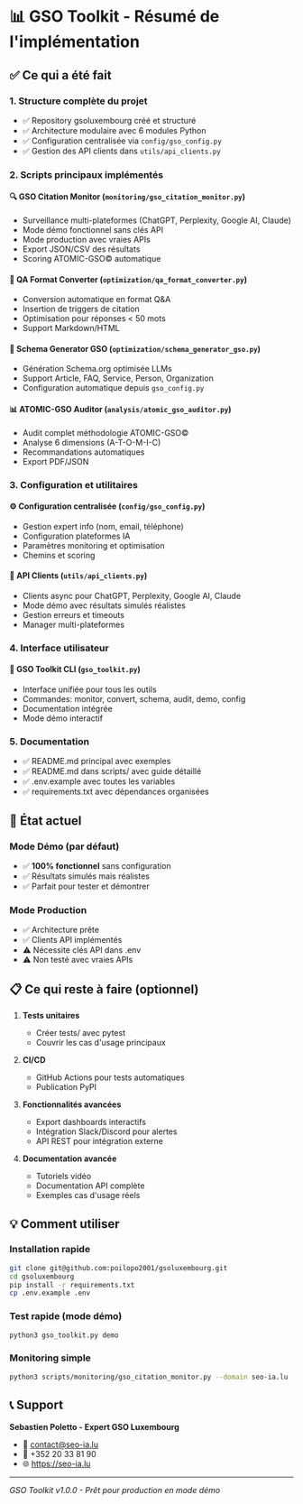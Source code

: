 # 📊 GSO Toolkit - Résumé de l'implémentation

## ✅ Ce qui a été fait

### 1. **Structure complète du projet**
- ✅ Repository gsoluxembourg créé et structuré
- ✅ Architecture modulaire avec 6 modules Python
- ✅ Configuration centralisée via `config/gso_config.py`
- ✅ Gestion des API clients dans `utils/api_clients.py`

### 2. **Scripts principaux implémentés**

#### 🔍 **GSO Citation Monitor** (`monitoring/gso_citation_monitor.py`)
- Surveillance multi-plateformes (ChatGPT, Perplexity, Google AI, Claude)
- Mode démo fonctionnel sans clés API
- Mode production avec vraies APIs
- Export JSON/CSV des résultats
- Scoring ATOMIC-GSO© automatique

#### 📝 **QA Format Converter** (`optimization/qa_format_converter.py`)
- Conversion automatique en format Q&A
- Insertion de triggers de citation
- Optimisation pour réponses < 50 mots
- Support Markdown/HTML

#### 🔧 **Schema Generator GSO** (`optimization/schema_generator_gso.py`)
- Génération Schema.org optimisée LLMs
- Support Article, FAQ, Service, Person, Organization
- Configuration automatique depuis `gso_config.py`

#### 📊 **ATOMIC-GSO Auditor** (`analysis/atomic_gso_auditor.py`)
- Audit complet méthodologie ATOMIC-GSO©
- Analyse 6 dimensions (A-T-O-M-I-C)
- Recommandations automatiques
- Export PDF/JSON

### 3. **Configuration et utilitaires**

#### ⚙️ **Configuration centralisée** (`config/gso_config.py`)
- Gestion expert info (nom, email, téléphone)
- Configuration plateformes IA
- Paramètres monitoring et optimisation
- Chemins et scoring

#### 🔌 **API Clients** (`utils/api_clients.py`)
- Clients async pour ChatGPT, Perplexity, Google AI, Claude
- Mode démo avec résultats simulés réalistes
- Gestion erreurs et timeouts
- Manager multi-plateformes

### 4. **Interface utilisateur**

#### 🚀 **GSO Toolkit CLI** (`gso_toolkit.py`)
- Interface unifiée pour tous les outils
- Commandes: monitor, convert, schema, audit, demo, config
- Documentation intégrée
- Mode démo interactif

### 5. **Documentation**
- ✅ README.md principal avec exemples
- ✅ README.md dans scripts/ avec guide détaillé
- ✅ .env.example avec toutes les variables
- ✅ requirements.txt avec dépendances organisées

## 🔄 État actuel

### Mode Démo (par défaut)
- ✅ **100% fonctionnel** sans configuration
- ✅ Résultats simulés mais réalistes
- ✅ Parfait pour tester et démontrer

### Mode Production
- ✅ Architecture prête
- ✅ Clients API implémentés
- ⚠️ Nécessite clés API dans .env
- ⚠️ Non testé avec vraies APIs

## 📋 Ce qui reste à faire (optionnel)

1. **Tests unitaires**
   - Créer tests/ avec pytest
   - Couvrir les cas d'usage principaux

2. **CI/CD**
   - GitHub Actions pour tests automatiques
   - Publication PyPI

3. **Fonctionnalités avancées**
   - Export dashboards interactifs
   - Intégration Slack/Discord pour alertes
   - API REST pour intégration externe

4. **Documentation avancée**
   - Tutoriels vidéo
   - Documentation API complète
   - Exemples cas d'usage réels

## 💡 Comment utiliser

### Installation rapide
```bash
git clone git@github.com:poilopo2001/gsoluxembourg.git
cd gsoluxembourg
pip install -r requirements.txt
cp .env.example .env
```

### Test rapide (mode démo)
```bash
python3 gso_toolkit.py demo
```

### Monitoring simple
```bash
python3 scripts/monitoring/gso_citation_monitor.py --domain seo-ia.lu
```

## 📞 Support

**Sebastien Poletto - Expert GSO Luxembourg**
- 📧 contact@seo-ia.lu
- 📱 +352 20 33 81 90
- 🌐 https://seo-ia.lu

---

*GSO Toolkit v1.0.0 - Prêt pour production en mode démo*